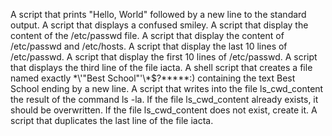 A script that prints "Hello, World" followed by a new line to the standard output.
A script that displays a confused smiley.
A script that display the content of the /etc/passwd file.
A script that display the content of /etc/passwd and /etc/hosts.
A script that display the last 10 lines of /etc/passwd.
A script that display the first 10 lines of /etc/passwd.
A script that displays the third line of the file iacta.
A shell script that creates a file named exactly \*\\'"Best School"\'\\*$\?\*\*\*\*\*:) containing the text Best School ending by a new line.
A script that writes into the file ls_cwd_content the result of the command ls -la. If the file ls_cwd_content already exists, it should be overwritten. If the file ls_cwd_content does not exist, create it.
A script that duplicates the last line of the file iacta.
